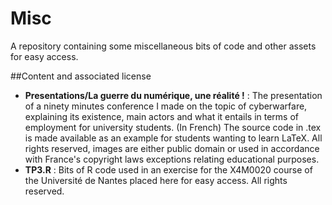 # Misc
A repository containing some miscellaneous bits of code and other assets for easy access.

##Content and associated license
- **Presentations/La guerre du numérique, une réalité !** : The presentation of a ninety minutes conference I made on the topic of cyberwarfare, explaining its existence, main actors and what it entails in terms of employment for university students. (In French) The source code in .tex is made available as an example for students wanting to learn LaTeX. All rights reserved, images are either public domain or used in accordance with France's copyright laws exceptions relating educational purposes.
- **TP3.R** : Bits of R code used in an exercise for the X4M0020 course of the Université de Nantes placed here for easy access. All rights reserved.
